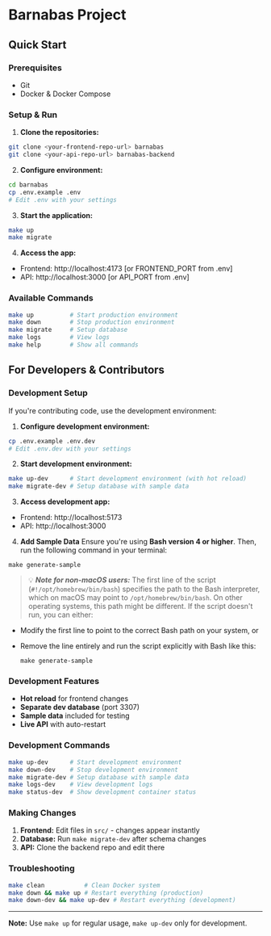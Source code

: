 # Barnabas Project

## Quick Start

### Prerequisites
- Git
- Docker & Docker Compose

### Setup & Run

1. **Clone the repositories:**
```bash
git clone <your-frontend-repo-url> barnabas
git clone <your-api-repo-url> barnabas-backend
```

2. **Configure environment:**
```bash
cd barnabas
cp .env.example .env
# Edit .env with your settings
```

3. **Start the application:**
```bash
make up
make migrate
```

4. **Access the app:**
- Frontend: http://localhost:4173 [or FRONTEND_PORT from .env]
- API: http://localhost:3000 [or API_PORT from .env]

### Available Commands
```bash
make up          # Start production environment
make down        # Stop production environment
make migrate     # Setup database
make logs        # View logs
make help        # Show all commands
```

## For Developers & Contributors

### Development Setup
If you're contributing code, use the development environment:

1. **Configure development environment:**
```bash
cp .env.example .env.dev
# Edit .env.dev with your settings
```

2. **Start development environment:**
```bash
make up-dev      # Start development environment (with hot reload)
make migrate-dev # Setup database with sample data
```

3. **Access development app:**
- Frontend: http://localhost:5173
- API: http://localhost:3000

4. **Add Sample Data**
   Ensure you're using **Bash version 4 or higher**. Then, run the following command in your terminal:

```
make generate-sample
```

> 💡 ***Note for non-macOS users:***
> The first line of the script (`#!/opt/homebrew/bin/bash`) specifies the path to the Bash interpreter, which on macOS may point to `/opt/homebrew/bin/bash`. On other operating systems, this path might be different. If the script doesn't run, you can either:

* Modify the first line to point to the correct Bash path on your system, or
* Remove the line entirely and run the script explicitly with Bash like this:

  ```
  make generate-sample
  ```

### Development Features
- **Hot reload** for frontend changes
- **Separate dev database** (port 3307) 
- **Sample data** included for testing
- **Live API** with auto-restart

### Development Commands
```bash
make up-dev      # Start development environment
make down-dev    # Stop development environment
make migrate-dev # Setup database with sample data
make logs-dev    # View development logs
make status-dev  # Show development container status
```

### Making Changes
1. **Frontend:** Edit files in `src/` - changes appear instantly
2. **Database:** Run `make migrate-dev` after schema changes
3. **API:** Clone the backend repo and edit there

### Troubleshooting
```bash
make clean           # Clean Docker system
make down && make up # Restart everything (production)
make down-dev && make up-dev # Restart everything (development)
```

---

**Note:** Use `make up` for regular usage, `make up-dev` only for development.
